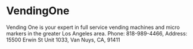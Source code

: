 # VendingOne
Vending One is your expert in full service vending machines and micro markers in the greater Los Angeles area. Phone: 818-989-4466, Address: 15500 Erwin St Unit 1033, Van Nuys, CA, 91411

